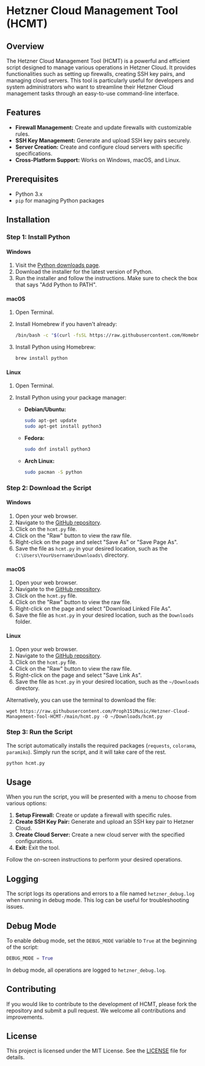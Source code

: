 # Hetzner Cloud Management Tool (HCMT)

## Overview

The Hetzner Cloud Management Tool (HCMT) is a powerful and efficient script designed to manage various operations in Hetzner Cloud. It provides functionalities such as setting up firewalls, creating SSH key pairs, and managing cloud servers. This tool is particularly useful for developers and system administrators who want to streamline their Hetzner Cloud management tasks through an easy-to-use command-line interface.

## Features

- **Firewall Management:** Create and update firewalls with customizable rules.
- **SSH Key Management:** Generate and upload SSH key pairs securely.
- **Server Creation:** Create and configure cloud servers with specific specifications.
- **Cross-Platform Support:** Works on Windows, macOS, and Linux.

## Prerequisites

- Python 3.x
- `pip` for managing Python packages

## Installation

### Step 1: Install Python

#### Windows

1. Visit the [Python downloads page](https://www.python.org/downloads/).
2. Download the installer for the latest version of Python.
3. Run the installer and follow the instructions. Make sure to check the box that says "Add Python to PATH".

#### macOS

1. Open Terminal.
2. Install Homebrew if you haven't already:

    ```sh
    /bin/bash -c "$(curl -fsSL https://raw.githubusercontent.com/Homebrew/install/HEAD/install.sh)"
    ```

3. Install Python using Homebrew:

    ```sh
    brew install python
    ```

#### Linux

1. Open Terminal.
2. Install Python using your package manager:

    - **Debian/Ubuntu:**

        ```sh
        sudo apt-get update
        sudo apt-get install python3
        ```

    - **Fedora:**

        ```sh
        sudo dnf install python3
        ```

    - **Arch Linux:**

        ```sh
        sudo pacman -S python
        ```

### Step 2: Download the Script

#### Windows

1. Open your web browser.
2. Navigate to the [GitHub repository](https://github.com/Proph151Music/Hetzner-Cloud-Management-Tool-HCMT-).
3. Click on the `hcmt.py` file.
4. Click on the "Raw" button to view the raw file.
5. Right-click on the page and select "Save As" or "Save Page As".
6. Save the file as `hcmt.py` in your desired location, such as the `C:\Users\YourUsername\Downloads\` directory.

#### macOS

1. Open your web browser.
2. Navigate to the [GitHub repository](https://github.com/Proph151Music/Hetzner-Cloud-Management-Tool-HCMT-).
3. Click on the `hcmt.py` file.
4. Click on the "Raw" button to view the raw file.
5. Right-click on the page and select "Download Linked File As".
6. Save the file as `hcmt.py` in your desired location, such as the `Downloads` folder.

#### Linux

1. Open your web browser.
2. Navigate to the [GitHub repository](https://github.com/Proph151Music/Hetzner-Cloud-Management-Tool-HCMT-).
3. Click on the `hcmt.py` file.
4. Click on the "Raw" button to view the raw file.
5. Right-click on the page and select "Save Link As".
6. Save the file as `hcmt.py` in your desired location, such as the `~/Downloads` directory.

Alternatively, you can use the terminal to download the file:

```wget https://raw.githubusercontent.com/Proph151Music/Hetzner-Cloud-Management-Tool-HCMT-/main/hcmt.py -O ~/Downloads/hcmt.py```


### Step 3: Run the Script

The script automatically installs the required packages (`requests`, `colorama`, `paramiko`). Simply run the script, and it will take care of the rest.

```sh
python hcmt.py
```

## Usage

When you run the script, you will be presented with a menu to choose from various options:

1. **Setup Firewall:** Create or update a firewall with specific rules.
2. **Create SSH Key Pair:** Generate and upload an SSH key pair to Hetzner Cloud.
3. **Create Cloud Server:** Create a new cloud server with the specified configurations.
4. **Exit:** Exit the tool.

Follow the on-screen instructions to perform your desired operations.

## Logging

The script logs its operations and errors to a file named `hetzner_debug.log` when running in debug mode. This log can be useful for troubleshooting issues.

## Debug Mode

To enable debug mode, set the `DEBUG_MODE` variable to `True` at the beginning of the script:

```python
DEBUG_MODE = True
```

In debug mode, all operations are logged to `hetzner_debug.log`.

## Contributing

If you would like to contribute to the development of HCMT, please fork the repository and submit a pull request. We welcome all contributions and improvements.

## License

This project is licensed under the MIT License. See the [LICENSE](LICENSE) file for details.
